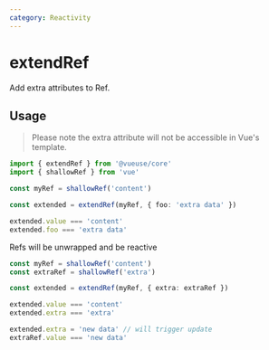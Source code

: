```yaml
---
category: Reactivity
---
```


# extendRef

Add extra attributes to Ref.

## Usage

> Please note the extra attribute will not be accessible in Vue's template.

```ts
import { extendRef } from '@vueuse/core'
import { shallowRef } from 'vue'

const myRef = shallowRef('content')

const extended = extendRef(myRef, { foo: 'extra data' })

extended.value === 'content'
extended.foo === 'extra data'
```

Refs will be unwrapped and be reactive

```ts
const myRef = shallowRef('content')
const extraRef = shallowRef('extra')

const extended = extendRef(myRef, { extra: extraRef })

extended.value === 'content'
extended.extra === 'extra'

extended.extra = 'new data' // will trigger update
extraRef.value === 'new data'
```
